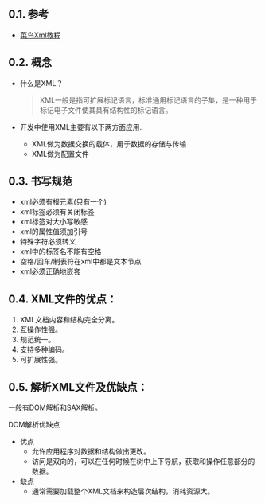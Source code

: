 <!--
 * @Author: JohnJeep
 * @Date: 2021-01-25 09:18:04
 * @LastEditTime: 2021-01-27 21:30:21
 * @LastEditors: Please set LastEditors
 * @Description: Xml学习记录
-->

## 0.1. 参考
- [菜鸟Xml教程](https://www.runoob.com/xml/xml-syntax.html)



## 0.2. 概念
- 什么是XML？
  > XML一般是指可扩展标记语言，标准通用标记语言的子集，是一种用于标记电子文件使其具有结构性的标记语言。

- 开发中使用XML主要有以下两方面应用.
  - XML做为数据交换的载体，用于数据的存储与传输
  - XML做为配置文件

## 0.3. 书写规范
- xml必须有根元素(只有一个)
- xml标签必须有关闭标签
- xml标签对大小写敏感
- xml的属性值须加引号
- 特殊字符必须转义
- xml中的标签名不能有空格
- 空格/回车/制表符在xml中都是文本节点
- xml必须正确地嵌套

## 0.4. XML文件的优点：
1. XML文档内容和结构完全分离。
2. 互操作性强。
3. 规范统一。
4. 支持多种编码。
5. 可扩展性强。

## 0.5. 解析XML文件及优缺点：
一般有DOM解析和SAX解析。

DOM解析优缺点
- 优点
  - 允许应用程序对数据和结构做出更改。
  - 访问是双向的，可以在任何时候在树中上下导航，获取和操作任意部分的数据。
- 缺点
  - 通常需要加载整个XML文档来构造层次结构，消耗资源大。

